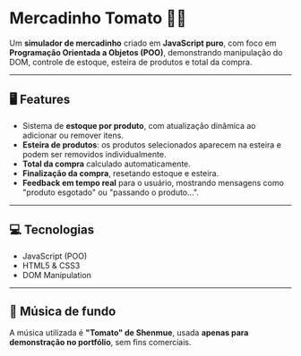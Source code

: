 # Mercadinho Tomato 🛒🍅

Um **simulador de mercadinho** criado em **JavaScript puro**, com foco em **Programação Orientada a Objetos (POO)**, demonstrando manipulação do DOM, controle de estoque, esteira de produtos e total da compra.  

---

## 🖥️ Features

- Sistema de **estoque por produto**, com atualização dinâmica ao adicionar ou remover itens.  
- **Esteira de produtos**: os produtos selecionados aparecem na esteira e podem ser removidos individualmente.  
- **Total da compra** calculado automaticamente.  
- **Finalização da compra**, resetando estoque e esteira.  
- **Feedback em tempo real** para o usuário, mostrando mensagens como "produto esgotado" ou "passando o produto...".

---

## 💻 Tecnologias

- JavaScript (POO)  
- HTML5 & CSS3  
- DOM Manipulation  

---

## 🎵 Música de fundo

A música utilizada é **"Tomato" de Shenmue**, usada **apenas para demonstração no portfólio**, sem fins comerciais.
